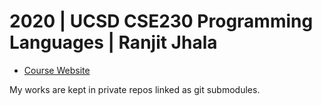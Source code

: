 # 2020 | UCSD CSE230 Programming Languages | Ranjit Jhala

- [Course Website](https://ucsd-cse230.github.io/sp20/)

My works are kept in private repos linked as git submodules.
